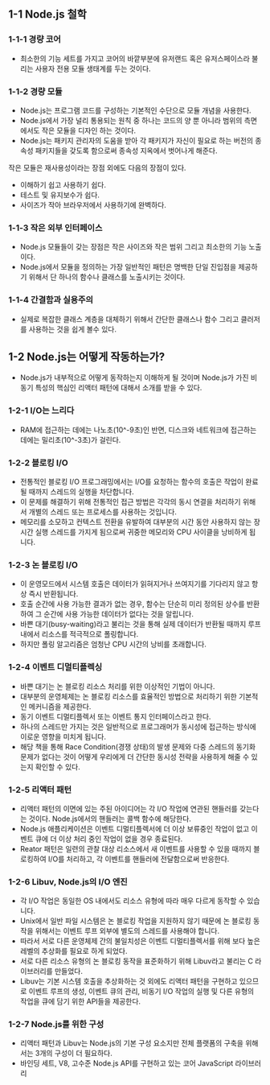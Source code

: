 ## 1-1 Node.js 철학

### 1-1-1 경량 코어
* 최소한의 기능 세트를 가지고 코어의 바깥부분에 유저랜드 혹은 유저스페이스라 불리는 사용자 전용 모듈 생태계를 두는 것이다.

### 1-1-2 경량 모듈
* Node.js는 프로그램 코드를 구성하는 기본적인 수단으로 모듈 개념을 사용한다.
* Node.js에서 가장 널리 통용되는 원칙 중 하나는 코드의 양 뿐 아니라 범위의 측면에서도 작은 모듈을 디자인 하는 것이다.
* Node.js는 패키지 관리자의 도움을 받아 각 패키지가 자신이 필요로 하는 버전의 종속성 패키지들을 갖도록 함으로써 종속성 지옥에서 벗어나게 해준다.

작은 모듈은 재사용성이라는 장점 외에도 다음의 장점이 있다.
* 이해하기 쉽고 사용하기 쉽다.
* 테스트 및 유지보수가 쉽다.
* 사이즈가 작아 브라우저에서 사용하기에 완벽하다.

### 1-1-3 작은 외부 인터페이스
* Node.js 모듈들이 갖는 장점은 작은 사이즈와 작은 범위 그리고 최소한의 기능 노출이다.
* Node.js에서 모듈을 정의하는 가장 일반적인 패턴은 명백한 단일 진입점을 제공하기 위해서 단 하나의 함수나 클래스를 노출시키는 것이다.

### 1-1-4 간결함과 실용주의
* 실제로 복잡한 클래스 계층을 대체하기 위해서 간단한 클래스나 함수 그리고 클러저를 사용하는 것을 쉽게 볼수 있다.

## 1-2 Node.js는 어떻게 작동하는가?
* Node.js가 내부적으로 어떻게 동작하는지 이해하게 될 것이며 Node.js가 가진 비동기 특성의 핵심인 리액터 패턴에 대해서 소개를 받을 수 있다.

### 1-2-1 I/O는 느리다
* RAM에 접근하는 데에는 나노초(10^-9초)인 반면, 디스크와 네트워크에 접근하는 데에는 밀리초(10^-3초)가 걸린다.

### 1-2-2 블로킹 I/O
* 전통적인 블로킹 I/O 프로그래밍에서는 I/O를 요청하는 함수의 호출은 작업이 완료될 때까지 스레드의 실행을 차단합니다.
* 이 문제를 해결하기 위해 전통적인 접근 방법은 각각의 동시 연결을 처리하기 위해서 개별의 스레드 또는 프로세스를 사용하는 것입니다.
* 메모리를 소모하고 컨텍스트 전환을 유발하여 대부분의 시간 동안 사용하지 않는 장시간 실행 스레드를 가지게 됨으로써 귀중한 메모리와 CPU 사이클을 낭비하게 됩니다.

### 1-2-3 논 블로킹 I/O
* 이 운영모드에서 시스템 호출은 데이터가 읽혀지거나 쓰여지기를 기다리지 않고 항상 즉시 반환됩니다.
* 호출 순간에 사용 가능한 결과가 없는 경우, 함수는 단순히 미리 정의된 상수를 반환하여 그 순간에 사용 가능한 데이터가 없다는 것을 알립니다.
* 바쁜 대기(busy-waiting)라고 불리는 것을 통해 실제 데이터가 반환될 때까지 루프 내에서 리소스를 적극적으로 폴링합니다.
* 하지만 폴링 알고리즘은 엄청난 CPU 시간의 낭비를 초래합니다.

### 1-2-4 이벤트 디멀티플렉싱
* 바쁜 대기는 논 블로킹 리소스 처리를 위한 이상적인 기법이 아니다.
* 대부분의 운영체제는 논 블로킹 리소스를 효율적인 방법으로 처리하기 위한 기본적인 메커니즘을 제공한다.
* 동기 이벤트 디멀티플렉서 또는 이벤트 통지 인터페이스라고 한다.
* 하나의 스레드만 가지는 것은 일반적으로 프로그래머가 동시성에 접근하는 방식에 이로운 영향을 미치게 됩니다.
* 해당 책을 통해 Race Condition(경쟁 상태)의 발생 문제와 다중 스레드의 동기화 문제가 없다는 것이 어떻게 우리에게 더 간단한 동시성 전략을 사용하게 해줄 수 있는지 확인할 수 있다.

### 1-2-5 리액터 패턴
* 리액터 패턴의 이면에 있는 주된 아이디어는 각 I/O 작업에 연관된 핸들러를 갖는다는 것이다. Node.js에서의 핸들러는 콜백 함수에 해당한다.
* Node.js 애플리케이션은 이벤트 디멀티플렉서에 더 이상 보류중인 작업이 없고 이벤트 큐에 더 이상 처리 중인 작업이 없을 경우 종료된다.
* Reator 패턴은 일련의 관찰 대상 리소스에서 새 이벤트를 사용할 수 있을 때까지 블로킹하여 I/O를 처리하고, 각 이벤트를 핸들러에 전달함으로써 반응한다.

### 1-2-6 Libuv, Node.js의 I/O 엔진
* 각 I/O 작업은 동일한 OS 내에서도 리소스 유형에 따라 매우 다르게 동작할 수 있습니다.
* Unix에서 일반 파일 시스템은 논 블로킹 작업을 지원하지 않기 때문에 논 블로킹 동작을 위해서는 이벤트 루프 외부에 별도의 스레드를 사용해야 합니다.
* 따라서 서로 다른 운영체제 간의 불일치성은 이벤트 디멀티플렉서를 위해 보다 높은 레벨의 추상화를 필요로 하게 되었다.
* 서로 다른 리소스 유형의 논 블로킹 동작을 표준화하기 위해 Libuv라고 불리는 C 라이브러리를 만들었다.
* Libuv는 기본 시스템 호출을 추상화하는 것 외에도 리액터 패턴을 구현하고 있으므로 이벤트 루프의 생성, 이벤트 큐의 관리, 비동기 I/O 작업의 실행 및 다른 유형의 작업을 큐에 담기 위한 API들을 제공한다.

### 1-2-7 Node.js를 위한 구성
* 리액터 패턴과 Libuv는 Node.js의 기본 구성 요소지만 전체 플랫폼의 구축을 위해서는 3개의 구성이 더 필요하다.
* 바인딩 세트, V8, 고수준 Node.js API를 구현하고 있는 코어 JavaScript 라이브러리
